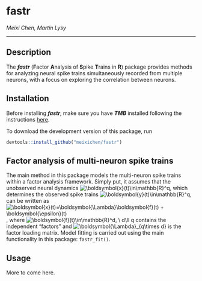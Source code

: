 
<!-- README.md is generated from README.Rmd. Please edit that file -->

# fastr

<!-- badges: start -->
<!--
[![R-CMD-check](https://github.com/meixichen/fastr/workflows/R-CMD-check/badge.svg)](https://github.com/meixichen/fastr/actions)
-->
<!-- badges: end -->

*Meixi Chen, Martin Lysy*

------------------------------------------------------------------------

## Description

The ***fastr*** (**F**actor **A**nalysis of **S**pike **T**rains in
**R**) package provides methods for analyzing neural spike trains
simultaneously recorded from multiple neurons, with a focus on exploring
the correlation between neurons.

## Installation

Before installing ***fastr***, make sure you have ***TMB*** installed
following the instructions
[here](https://github.com/kaskr/adcomp/wiki/Download).

To download the development version of this package, run

``` r
devtools::install_github("meixichen/fastr")
```

## Factor analysis of multi-neuron spike trains

The main method in this package models the multi-neuron spike trains
within a factor analysis framework. Simply put, it assumes that the
unobserved neural dynamics
![\\boldsymbol{x}(t)\\in\\mathbb{R}^q](https://latex.codecogs.com/png.image?%5Cdpi%7B110%7D&space;%5Cbg_white&space;%5Cboldsymbol%7Bx%7D%28t%29%5Cin%5Cmathbb%7BR%7D%5Eq "\boldsymbol{x}(t)\in\mathbb{R}^q"),
which determines the observed spike trains
![\\boldsymbol{y}(t)\\in\\mathbb{R}^q](https://latex.codecogs.com/png.image?%5Cdpi%7B110%7D&space;%5Cbg_white&space;%5Cboldsymbol%7By%7D%28t%29%5Cin%5Cmathbb%7BR%7D%5Eq "\boldsymbol{y}(t)\in\mathbb{R}^q"),
can be written as
![\\boldsymbol{x}(t)=\\boldsymbol{\\Lambda}\\boldsymbol{f}(t) + \\boldsymbol{\\epsilon}(t)](https://latex.codecogs.com/png.image?%5Cdpi%7B110%7D&space;%5Cbg_white&space;%5Cboldsymbol%7Bx%7D%28t%29%3D%5Cboldsymbol%7B%5CLambda%7D%5Cboldsymbol%7Bf%7D%28t%29%20%2B%20%5Cboldsymbol%7B%5Cepsilon%7D%28t%29 "\boldsymbol{x}(t)=\boldsymbol{\Lambda}\boldsymbol{f}(t) + \boldsymbol{\epsilon}(t)"),
where
![\\boldsymbol{f}(t)\\in\\mathbb{R}^d, \\ d\\ll q](https://latex.codecogs.com/png.image?%5Cdpi%7B110%7D&space;%5Cbg_white&space;%5Cboldsymbol%7Bf%7D%28t%29%5Cin%5Cmathbb%7BR%7D%5Ed%2C%20%5C%20d%5Cll%20q "\boldsymbol{f}(t)\in\mathbb{R}^d, \ d\ll q")
contains the independent “factors” and
![\\boldsymbol{\\Lambda}\_{q\\times d}](https://latex.codecogs.com/png.image?%5Cdpi%7B110%7D&space;%5Cbg_white&space;%5Cboldsymbol%7B%5CLambda%7D_%7Bq%5Ctimes%20d%7D "\boldsymbol{\Lambda}_{q\times d}")
is the factor loading matrix. Model fitting is carried out using the
main functionality in this package: `fastr_fit()`.

## Usage

More to come here.
